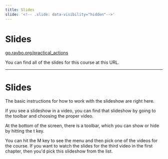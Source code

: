 ```yaml
---
title: Slides
slide: '<!-- .slide: data-visibility="hidden"-->'
---
```


<!-- .slide: data-state="layout-title" class="bg-dark"-->

# Slides

<div class="slide-link"><a href="https://go.raybo.org/practical_actions"><i class="fab fa-slideshare"></i> go.raybo.org/practical_actions</a></div>

> >

You can find all of the slides for this course at this URL.

---

# Slides

> >

The basic instructions for how to work with the slideshow are right here.

If you see a slideshow in a video, you can find that slideshow by going to the toolbar and choosing the proper video.

At the bottom of the screen, there is a toolbar, which you can show or hide by hitting the t key.

You can hit the M key to see the menu and then pick one of the videos for the course. If you want to watch the slides for the third video in the first chapter, then you'd pick this slideshow from the list.

